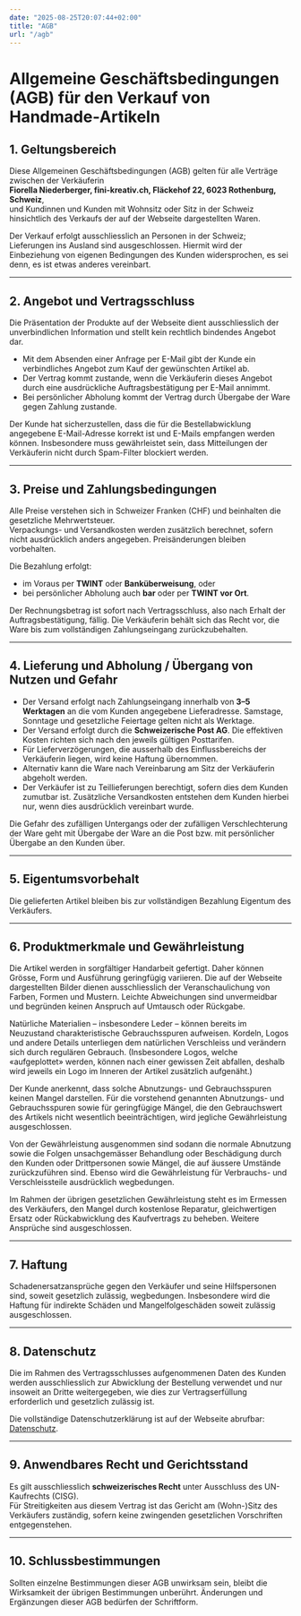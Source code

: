 ```yaml
---
date: "2025-08-25T20:07:44+02:00"
title: "AGB"
url: "/agb"
---
```


# Allgemeine Geschäftsbedingungen (AGB) für den Verkauf von Handmade&#8209;Artikeln

## 1. Geltungsbereich

Diese Allgemeinen Geschäftsbedingungen (AGB) gelten für alle Verträge zwischen der Verkäuferin  
**Fiorella Niederberger, fini-kreativ.ch, Fläckehof 22, 6023 Rothenburg, Schweiz**,  
und Kundinnen und Kunden mit Wohnsitz oder Sitz in der Schweiz hinsichtlich des Verkaufs der auf der Webseite dargestellten Waren.  

Der Verkauf erfolgt ausschliesslich an Personen in der Schweiz; Lieferungen ins Ausland sind ausgeschlossen.
Hiermit wird der Einbeziehung von eigenen Bedingungen des Kunden widersprochen, es sei denn, es ist etwas anderes vereinbart.

---

## 2. Angebot und Vertragsschluss

Die Präsentation der Produkte auf der Webseite dient ausschliesslich der unverbindlichen Information und stellt kein rechtlich bindendes Angebot dar.  

- Mit dem Absenden einer Anfrage per E-Mail gibt der Kunde ein verbindliches Angebot zum Kauf der gewünschten Artikel ab.  
- Der Vertrag kommt zustande, wenn die Verkäuferin dieses Angebot durch eine ausdrückliche Auftragsbestätigung per E-Mail annimmt.  
- Bei persönlicher Abholung kommt der Vertrag durch Übergabe der Ware gegen Zahlung zustande.  

Der Kunde hat sicherzustellen, dass die für die Bestellabwicklung angegebene E-Mail-Adresse korrekt ist und E-Mails empfangen werden können. Insbesondere muss gewährleistet sein, dass Mitteilungen der Verkäuferin nicht durch Spam-Filter blockiert werden.

---

## 3. Preise und Zahlungsbedingungen

Alle Preise verstehen sich in Schweizer Franken (CHF) und beinhalten die gesetzliche Mehrwertsteuer.  
Verpackungs- und Versandkosten werden zusätzlich berechnet, sofern nicht ausdrücklich anders angegeben. Preisänderungen bleiben vorbehalten.  

Die Bezahlung erfolgt:

- im Voraus per **TWINT** oder **Banküberweisung**, oder
- bei persönlicher Abholung auch **bar** oder per **TWINT vor Ort**.

Der Rechnungsbetrag ist sofort nach Vertragsschluss, also nach Erhalt der Auftragsbestätigung, fällig. Die Verkäuferin behält sich das Recht vor, die Ware bis zum vollständigen Zahlungseingang zurückzubehalten.

---

## 4. Lieferung und Abholung / Übergang von Nutzen und Gefahr

- Der Versand erfolgt nach Zahlungseingang innerhalb von **3–5 Werktagen** an die vom Kunden angegebene Lieferadresse. Samstage, Sonntage und gesetzliche Feiertage gelten nicht als Werktage.  
- Der Versand erfolgt durch die **Schweizerische Post AG**. Die effektiven Kosten richten sich nach den jeweils gültigen Posttarifen.  
- Für Lieferverzögerungen, die ausserhalb des Einflussbereichs der Verkäuferin liegen, wird keine Haftung übernommen.  
- Alternativ kann die Ware nach Vereinbarung am Sitz der Verkäuferin abgeholt werden.
- Der Verkäufer ist zu Teillieferungen berechtigt, sofern dies dem Kunden zumutbar ist. Zusätzliche Versandkosten entstehen dem Kunden hierbei nur, wenn dies ausdrücklich vereinbart wurde.

Die Gefahr des zufälligen Untergangs oder der zufälligen Verschlechterung der Ware geht mit Übergabe der Ware an die Post bzw. mit persönlicher Übergabe an den Kunden über.

---

## 5. Eigentumsvorbehalt

Die gelieferten Artikel bleiben bis zur vollständigen Bezahlung Eigentum des Verkäufers.

---

## 6. Produktmerkmale und Gewährleistung

Die Artikel werden in sorgfältiger Handarbeit gefertigt. Daher können Grösse, Form und Ausführung geringfügig variieren.
Die auf der Webseite dargestellten Bilder dienen ausschliesslich der Veranschaulichung von Farben,
Formen und Mustern. Leichte Abweichungen sind unvermeidbar und begründen keinen Anspruch auf Umtausch oder Rückgabe.

Natürliche Materialien – insbesondere Leder – können bereits im Neuzustand charakteristische Gebrauchsspuren aufweisen. Kordeln, Logos und andere Details unterliegen dem natürlichen Verschleiss und verändern sich durch regulären Gebrauch. (Insbesondere Logos, welche «aufgeplottet» werden, können nach einer gewissen Zeit abfallen, deshalb wird jeweils ein Logo im Inneren der Artikel zusätzlich aufgenäht.)

Der Kunde anerkennt, dass solche Abnutzungs- und Gebrauchsspuren keinen Mangel darstellen.
Für die vorstehend genannten Abnutzungs- und Gebrauchsspuren sowie für geringfügige Mängel, die den Gebrauchswert des Artikels nicht wesentlich beeinträchtigen, wird jegliche Gewährleistung ausgeschlossen.

Von der Gewährleistung ausgenommen sind sodann die normale Abnutzung sowie die Folgen unsachgemässer Behandlung oder Beschädigung durch den Kunden oder Drittpersonen sowie Mängel, die auf äussere Umstände zurückzuführen sind.
Ebenso wird die Gewährleistung für Verbrauchs- und Verschleissteile ausdrücklich wegbedungen.

Im Rahmen der übrigen gesetzlichen Gewährleistung steht es im Ermessen des Verkäufers, den Mangel durch kostenlose Reparatur, gleichwertigen Ersatz oder Rückabwicklung des Kaufvertrags zu beheben. Weitere Ansprüche sind ausgeschlossen.

---

## 7. Haftung

Schadenersatzansprüche gegen den Verkäufer und seine Hilfspersonen sind, soweit gesetzlich zulässig, wegbedungen. Insbesondere wird die Haftung für indirekte Schäden und Mangelfolgeschäden soweit zulässig ausgeschlossen.

---

## 8. Datenschutz

Die im Rahmen des Vertragsschlusses aufgenommenen Daten des Kunden werden ausschliesslich zur Abwicklung der Bestellung verwendet und nur insoweit an Dritte weitergegeben, wie dies zur Vertragserfüllung erforderlich und gesetzlich zulässig ist.

Die vollständige Datenschutzerklärung ist auf der Webseite abrufbar: [Datenschutz](/datenschutz/).

---

## 9. Anwendbares Recht und Gerichtsstand

Es gilt ausschliesslich **schweizerisches Recht** unter Ausschluss des UN-Kaufrechts (CISG).  
Für Streitigkeiten aus diesem Vertrag ist das Gericht am (Wohn-)Sitz des Verkäufers zuständig, sofern keine zwingenden gesetzlichen Vorschriften entgegenstehen.

---

## 10. Schlussbestimmungen

Sollten einzelne Bestimmungen dieser AGB unwirksam sein, bleibt die Wirksamkeit der übrigen Bestimmungen unberührt. Änderungen und Ergänzungen dieser AGB bedürfen der Schriftform.
